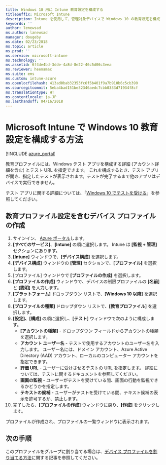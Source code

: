 ```yaml
---
title: Windows 10 用に Intune 教育設定を構成する
titleSuffix: Microsoft Intune
description: Intune を使用して、管理対象デバイスで Windows 10 の教育設定を構成する方法について説明します。
keywords: ''
author: lenewsad
ms.author: lanewsad
manager: dougeby
ms.date: 02/23/2018
ms.topic: article
ms.prod: ''
ms.service: microsoft-intune
ms.technology: ''
ms.assetid: 6f4de4bd-3dde-4a8d-8e22-46c5d06c3eea
ms.reviewer: heenamac
ms.suite: ems
ms.custom: intune-azure
ms.openlocfilehash: 413ad0bab32353fc6f5b401f9a7b910b6c5cb390
ms.sourcegitcommit: 5eba4bad151be32346aedc7cbb0333d71934f8cf
ms.translationtype: HT
ms.contentlocale: ja-JP
ms.lasthandoff: 04/16/2018
---
```

# <a name="how-to-configure-windows-10-education-settings-in-microsoft-intune"></a>Microsoft Intune で Windows 10 教育設定を構成する方法

[!INCLUDE [azure_portal](./includes/azure_portal.md)]

教育プロファイルには、Windows テスト アプリを構成する詳細 (アカウント詳細を含む) とテスト URL を指定できます。 これを構成するとき、テスト アプリが開き、指定したテストが表示されます。テストが完了するまで他のアプリはデバイスで実行できません。

テスト アプリに関する詳細については、「[Windows 10 でテストを受ける](https://docs.microsoft.com/education/windows/take-tests-in-windows-10)」を参照してください。

## <a name="create-a-device-profile-containing-education-profile-settings"></a>教育プロファイル設定を含むデバイス プロファイルの作成

1. サインイン、 [Azure ポータル](https://portal.azure.com)します。
2. **[すべてのサービス]**、**[Intune]** の順に選択します。 Intune は **[監視 + 管理]** セクションにあります。
3. **[Intune]** ウィンドウで、**[デバイス構成]** を選択します。
2. **[デバイス構成]** ウィンドウの **[管理]** セクションで、**[プロファイル]** を選択します。
3. [プロファイル] ウィンドウで **[プロファイルの作成]** を選択します。
4. **[プロファイルの作成]** ウィンドウで、デバイスの制限プロファイルの **[名前]** と **[説明]** を入力します。
5. **[プラットフォーム]** ドロップダウン リストで、**[Windows 10 以降]** を選択します。
6. **[プロファイルの種類]** ドロップダウン リストで、**[教育プロファイル]** を選択します。 
7. **[設定]、[構成]** の順に選択し、**[テスト]** ウィンドウで次のように構成します。
    - **[アカウントの種類]** - ドロップダウン フィールドからアカウントの種類を選択します。
    - **アカウント ユーザー名** - テストで使用するアカウントのユーザー名を入力します。 ユーザー名には、ドメイン アカウント、Azure Active Directory (AAD) アカウント、ローカルのコンピューター アカウントを指定できます。
    - **評価 URL** - ユーザーに受けさせるテストの URL を指定します。 詳細については、テストに関するドキュメントを参照してください。
    - **画面の監視** - ユーザーがテストを受けている間、画面の行動を監視できるかどうかを指定します。
    - **テキストの候補** - ユーザーがテストを受けている間、テキスト候補の表示を許可するか、禁止します。
8. 完了したら、**[プロファイルの作成]** ウィンドウに戻り、**[作成]** をクリックします。

プロファイルが作成され、プロファイルの一覧ウィンドウに表示されます。

## <a name="next-steps"></a>次の手順

このプロファイルをグループに割り当てる場合は、[デバイス プロファイルを割り当てる方法](device-profile-assign.md)に関する記事を参照してください。



